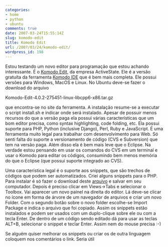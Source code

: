 ```yaml
---
categories:
- home
- python
- ubuntu
comments: true
date: 2007-03-24T15:55:14Z
slug: komodo-edit
title: Komodo Edit
url: /2007/03/24/komodo-edit/
wordpress_id: 198
---
```


Estou testando um novo editor para programação que estou achando interessante. É o [Komodo Edit](http://www.activestate.com/products/komodo_edit/), da empresa ActiveState. Ele é a versão gratuíta da ferramenta [Komodo IDE](http://www.activestate.com/products/komodo_ide/) que é bem mais completa. Ele possui versões para Windows, MacOS e Linux. No Ubuntu deve-se fazer o download do arquivo

Komodo-Edit-4.0.2-275451-linux-libcpp6-x86.tar.gz

que encontra-se no site da ferramenta. A instalação resume-se a executar o script install.sh e indicar onde será instalado.
Apesar de possuir menos recursos do que a versão paga ela possui várias características que um bom editor precisa, como syntax highlighting, code folding, etc. Ela possui suporte para PHP, Python (inclusive Django), Perl, Ruby e JavaScript. É uma ferramenta muito legal para trabalhar com desenvolvimento para Web. Só senti falta do suporte a versionamento de código (CVS e Subversion) que tem na versão paga. Além disso ela é bem mais leve que o Eclipse. Na verdade estou pensando em usar os comandos do CVS em um terminal e usar o Komodo para editar os códigos, consumindo bem menos memória do que o Eclipse (que possui suporte integrado ao CVS).

Uma característica legal é o suporte aos snippets, que são trechos de códigos que podem ser automatizados. Criei alguns snippets para o PHP. Para instalar é só fazer o download deste [arquivo](/codes/php_snippets.kpz) e salvar em seu computador. Depois é preciso clicar em Views->Tabs e selecionar o Toolbox. Vai aparecer um novo painel na direita do editor. Lá deve-se clicar no ícone em forma de árvore de um navegador de arquivos e criar um novo Folder. Com o segundo botão sobre o novo folder escolhe-se Import Package e indica o arquivo que foi copiado. Assim os snippets estão instalados e podem ser usados com um duplo-clique sobre ele ou com a tecla Enter. De dentro de um código sendo editado dá para usar as teclas ALT+B, selecionar o snippet e teclar Enter. Assim nem do mouse precisa :-)

Se alguém quiser melhorar os snippets ou criar os de outra linguagem coloquem nos comentários o link. Seria útil
